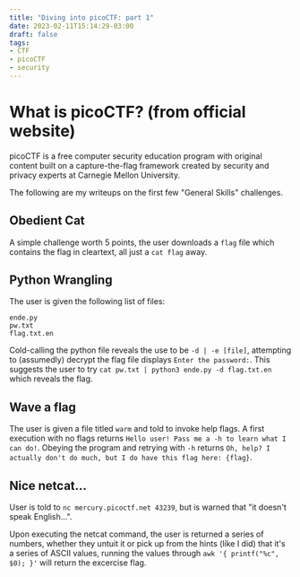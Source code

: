 ```yaml
---
title: "Diving into picoCTF: part 1"
date: 2023-02-11T15:14:29-03:00
draft: false
tags:
- CTF
- picoCTF
- security
---
```


# What is picoCTF? (from official website)

picoCTF is a free computer security education program with original content built on a capture-the-flag 
framework created by security and privacy experts at Carnegie Mellon University.

The following are my writeups on the first few "General Skills" challenges.

<!--more-->

## Obedient Cat

A simple challenge worth 5 points, the user downloads a `flag` file which contains the flag in cleartext, 
all just a `cat flag` away.

## Python Wrangling

The user is given the following list of files:

```
ende.py
pw.txt
flag.txt.en
```

Cold-calling the python file reveals the use to be `-d | -e [file]`, attempting to (assumedly) decrypt the 
flag file displays `Enter the password:`. This suggests the user to try `cat pw.txt | python3 ende.py -d flag.txt.en` 
which reveals the flag.

## Wave a flag

The user is given a file titled `warm` and told to invoke help flags. A first execution with no flags returns 
`Hello user! Pass me a -h to learn what I can do!`. Obeying the program and retrying with `-h` returns 
`Oh, help? I actually don't do much, but I do have this flag here: {flag}`.

## Nice netcat...

User is told to `nc mercury.picoctf.net 43239`, but is warned that "it doesn't speak English...".

Upon executing the netcat command, the user is returned a series of numbers, whether they untuit it or pick up from the 
hints (like I did) that it's a series of ASCII values, running the values through `awk '{ printf("%c", $0); }'` will return
the excercise flag.
